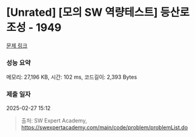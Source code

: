 # [Unrated] [모의 SW 역량테스트] 등산로 조성 - 1949 

[문제 링크](https://swexpertacademy.com/main/code/problem/problemDetail.do?contestProbId=AV5PoOKKAPIDFAUq) 

### 성능 요약

메모리: 27,196 KB, 시간: 102 ms, 코드길이: 2,393 Bytes

### 제출 일자

2025-02-27 15:12



> 출처: SW Expert Academy, https://swexpertacademy.com/main/code/problem/problemList.do